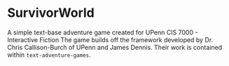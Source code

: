 # SurvivorWorld
A simple text-base adventure game created for UPenn CIS 7000 - Interactive Fiction 
The game builds off the framework developed by Dr. Chris Callison-Burch of UPenn and James Dennis.
Their work is contained within `text-adventure-games`.
